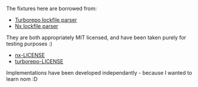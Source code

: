 The fixtures here are borrowed from:

- [Turborepo lockfile parser](https://github.com/vercel/turborepo/tree/main/crates/turborepo-lockfiles/fixtures)
- [Nx lockfile parser](https://github.com/nrwl/nx/tree/master/packages/nx/src/plugins/js/lock-file/__fixtures__)

They are both appropriately MIT licensed, and have been taken purely for testing purposes :)

- [nx-LICENSE](https://github.com/nrwl/nx/blob/master/LICENSE)
- [turborepo-LICENSE](https://github.com/vercel/turborepo/blob/main/LICENSE)

Implementations have been developed independantly - because I wanted to learn nom :D
